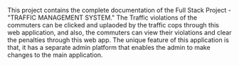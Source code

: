This project contains the complete documentation of the Full Stack Project - "TRAFFIC MANAGEMENT SYSTEM."
The Traffic violations of the commuters can be clicked and uplaoded by the traffic cops through this web application, and also, the commuters can view their violations and clear the penalties through this web app.
The unique feature of this application is that, it has a separate admin platform that enables the admin to make changes to the main application.
